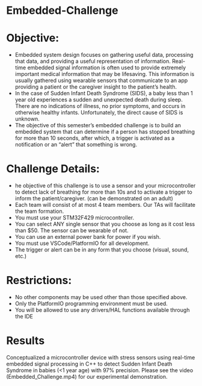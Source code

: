 # Embedded-Challenge

# Objective:
- Embedded system design focuses on gathering useful data, processing that data, and providing a useful representation of information. Real-time embedded signal information is often used to provide extremely important medical information that may be lifesaving. This information is usually gathered using wearable sensors that communicate to an app providing a patient or the caregiver insight to the patient’s health.
- In the case of Sudden Infant Death Syndrome (SIDS), a baby less than 1 year old experiences a sudden and unexpected death during sleep. There are no indications of illness, no prior symptoms, and occurs in otherwise healthy infants. Unfortunately, the direct cause of SIDS is unknown.
- The objective of this semester’s embedded challenge is to build an embedded system that can determine if a person has stopped breathing for more than 10 seconds, after which, a trigger is activated as a notification or an “alert” that something is wrong.

# Challenge Details:

- he objective of this challenge is to use a sensor and your microcontroller to detect lack of breathing for more than 10s and to activate a trigger to inform the patient/caregiver. (can be demonstrated on an adult)
- Each team will consist of at most 4 team members. Our TAs will facilitate the team formation.
- You must use your STM32F429 microcontroller.
- You can select ANY single sensor that you choose as long as it cost less than $50. The sensor can be wearable of not.
- You can use an external power bank for power if you wish.
- You must use VSCode/PlatformIO for all development.
- The trigger or alert can be in any form that you choose (visual, sound, etc.)

# Restrictions:

- No other components may be used other than those specified above.
- Only the PlatformIO programming environment must be used.
- You will be allowed to use any drivers/HAL functions available through the IDE

# Results
Conceptualized a microcontroller device with stress sensors using real-time embedded signal processing in C++ to detect Sudden Infant Death Syndrome in babies (&lt;1 year age) with 97% precision. Please see the video (Embedded_Challenge.mp4) for our experimental demonstration. 
